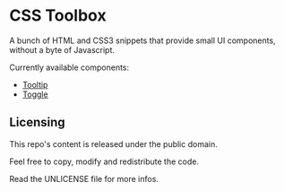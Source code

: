 CSS Toolbox
===========

A bunch of HTML and CSS3 snippets that provide small UI
components, without a byte of Javascript.

Currently available components:
  - [Tooltip](tooltip/README.md)
  - [Toggle](toggle/README.md)


Licensing
---------

This repo's content is released under the public domain.

Feel free to copy, modify and redistribute the code.

Read the UNLICENSE file for more infos.
